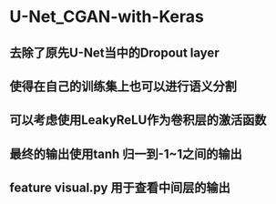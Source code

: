 # U-Net_CGAN-with-Keras
##
## 去除了原先U-Net当中的Dropout layer
## 使得在自己的训练集上也可以进行语义分割
##
## 可以考虑使用LeakyReLU作为卷积层的激活函数 
## 最终的输出使用tanh 归一到-1~1之间的输出
##
## feature visual.py 用于查看中间层的输出
